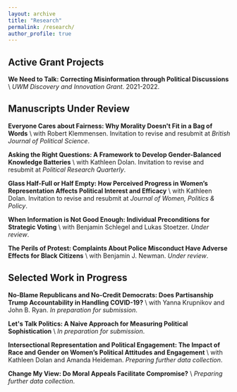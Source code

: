 ```yaml
---
layout: archive
title: "Research"
permalink: /research/
author_profile: true
---
```


## Active Grant Projects

**We Need to Talk: Correcting Misinformation through Political Discussions** \\
_UWM Discovery and Innovation Grant_. 2021-2022.

## Manuscripts Under Review

**Everyone Cares about Fairness: Why Morality Doesn't Fit in a Bag of Words** \\
with Robert Klemmensen. Invitation to revise and resubmit at _British Journal of Political Science_.

**Asking the Right Questions: A Framework to Develop Gender-Balanced Knowledge Batteries** \\
with Kathleen Dolan.  Invitation to revise and resubmit at _Political Research Quarterly_.

**Glass Half-Full or Half Empty: How Perceived Progress in Women’s Representation Affects Political Interest and Efficacy** \\
with Kathleen Dolan. Invitation to revise and resubmit at _Journal of Women, Politics \& Policy_.

**When Information is Not Good Enough: Individual Preconditions for Strategic Voting** \\
with Benjamin Schlegel and Lukas Stoetzer. _Under review_.

**The Perils of Protest: Complaints About Police Misconduct Have Adverse Effects for Black Citizens** \\
with Benjamin J. Newman. _Under review_.

## Selected Work in Progress

**No-Blame Republicans and No-Credit Democrats: Does Partisanship Trump Accountability in Handling COVID-19?** \\
with Yanna Krupnikov and John B. Ryan. _In preparation for submission_.

**Let's Talk Politics: A Naive Approach for Measuring Political Sophistication** \\
_In preparation for submission_.

**Intersectional Representation and Political Engagement: The Impact of Race and Gender on Women’s Political Attitudes and Engagement** \\
with Kathleen Dolan and Amanda Heideman. _Preparing further data collection_.

**Change My View: Do Moral Appeals Facilitate Compromise?** \\
_Preparing further data collection_.
